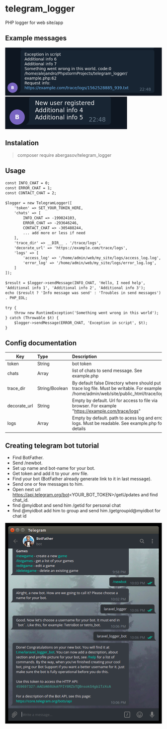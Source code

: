 # telegram_logger
PHP logger for web site/app

## Example messages
![telegram_logger](https://github.com/abergasov/telegram_logger/blob/master/images/img_1.png?raw=true)
![telegram_logger](https://github.com/abergasov/telegram_logger/blob/master/images/img_2.png?raw=true)

## Instalation
> composer require abergasov/telegram_logger

## Usage
```
const INFO_CHAT = 0;
const ERROR_CHAT = 1;
const CONTACT_CHAT = 2;

$logger = new TelegramLogger([
    'token' => SET_YOUR_TOKEN_HERE,
    'chats' => [
        INFO_CHAT => -199024103,
        ERROR_CHAT => -293646246,
        CONTACT_CHAT => -305488244,
        ... add more or less if need
    ],
    'trace_dir' => __DIR__ . '/trace/logs',
    'decorate_url' => 'https://example.com/trace/logs',
    'logs' => [
        'access_log' => '/home/admin/web/my_site/logs/access_log.log',
        'error_log' => '/home/admin/web/my_site/logs/error_log.log',
    ]
]);

$result = $logger->sendMessage(INFO_CHAT, 'Hello, I need help', 'Additional info 1', 'Additional info 2', 'Additional info 3');
echo ($result ? 'Info message was send' : 'Troubles in send messages') . PHP_EOL;

try {
    throw new RuntimeException('Something went wrong in this world');
} catch (Throwable $t) {
    $logger->sendMessage(ERROR_CHAT, 'Exception in script', $t);
}
```

## Config documentation
| Key          | Type      | Description |
| ------------ |:----------| :-----------|
| token        | String    | bot token   |
| chats        | Array     | list of chats to send message. See example.php |
| trace_dir    | String/Boolean    | By default false Directory where should put trace log file. Must be writable. For example /home/admin/web/site/public_html/trace/logs |
| decorate_url | String    | Empty by default. Url for access to file via browser. For example "https://example.com/trace/logs" |
| logs         | Array     | Empty by default. path to acess log and error logs. Must be readable. See example.php for details |

## Creating telegram bot tutorial
- Find BotFather.
- Send /newbot.
- Set up name and bot-name for your bot.
- Get token and add it to your .env file.
- Find your bot (BotFather already generate link to it in last message).
- Send one or few messages to him.
- Open next url https://api.telegram.org/bot<YOUR_BOT_TOKEN>/getUpdates and find chat_id.
- find @myidbot and send him /getid for personal chat
- find @myidbot add him to group and send him /getgroupid@myidbot for chat id

![telegram_logger](https://github.com/abergasov/telegram_logger/blob/master/images/img_3.png?raw=true)